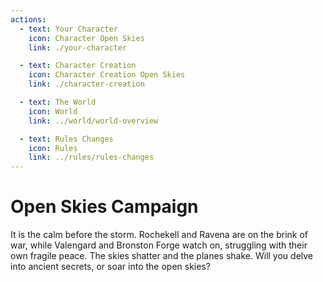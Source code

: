 ```yaml
---
actions:
  - text: Your Character
    icon: Character Open Skies
    link: ./your-character

  - text: Character Creation
    icon: Character Creation Open Skies
    link: ./character-creation

  - text: The World
    icon: World
    link: ../world/world-overview

  - text: Rules Changes
    icon: Rules
    link: ../rules/rules-changes
---
```


# Open Skies Campaign

It is the calm before the storm. Rochekell and Ravena are on the brink of war, while Valengard and Bronston Forge watch on, struggling with their own fragile peace. The skies shatter and the planes shake. Will you delve into ancient secrets, or soar into the open skies?

<CampaignLinks :actions="$page.frontmatter.actions" />